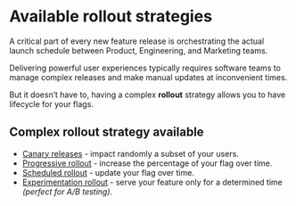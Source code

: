 # Available rollout strategies
A critical part of every new feature release is orchestrating the actual launch schedule between Product, Engineering, and Marketing teams.

Delivering powerful user experiences typically requires software teams to manage complex releases and make manual updates at inconvenient times.

But it doesn’t have to, having a complex **rollout** strategy allows you to have lifecycle for your flags.

## Complex rollout strategy available

- [Canary releases](canary.md) - impact randomly a subset of your users. 
- [Progressive rollout](progressive.md) - increase the percentage of your flag over time.
- [Scheduled rollout](scheduled.md) - update your flag over time.
- [Experimentation rollout](experimentation.md) - serve your feature only for a determined time *(perfect for A/B testing)*.
